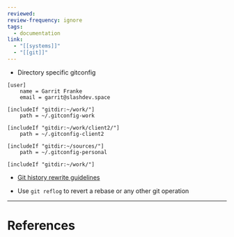 ```yaml
---
reviewed: 
review-frequency: ignore
tags:
  - documentation
link:
  - "[[systems]]"
  - "[[git]]"
---
```

- Directory specific gitconfig
```
[user]
    name = Garrit Franke
    email = garrit@slashdev.space

[includeIf "gitdir:~/work/"]
    path = ~/.gitconfig-work

[includeIf "gitdir:~/work/client2/"]
    path = ~/.gitconfig-client2

[includeIf "gitdir:~/sources/"]
    path = ~/.gitconfig-personal
```

`[includeIf "gitdir:~/work/"]`

- [Git history rewrite guidelines](https://github.com/kimgr/git-rewrite-guide)

- Use `git reflog` to revert a rebase or any other git operation 

---
# References